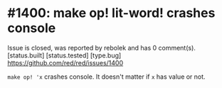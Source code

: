 
#1400: make op! lit-word! crashes console
================================================================================
Issue is closed, was reported by rebolek and has 0 comment(s).
[status.built] [status.tested] [type.bug]
<https://github.com/red/red/issues/1400>

`make op! 'x` crashes console. It doesn't matter if `x` has value or not.



